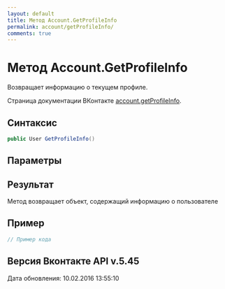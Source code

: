 ```yaml
---
layout: default
title: Метод Account.GetProfileInfo
permalink: account/getProfileInfo/
comments: true
---
```

# Метод Account.GetProfileInfo
Возвращает информацию о текущем профиле.

Страница документации ВКонтакте [account.getProfileInfo](https://vk.com/dev/account.getProfileInfo).
## Синтаксис
``` csharp
public User GetProfileInfo()
```

## Параметры


## Результат
Метод возвращает объект, содержащий информацию о пользователе

## Пример
``` csharp
// Пример кода
```

## Версия Вконтакте API v.5.45
Дата обновления: 10.02.2016 13:55:10
